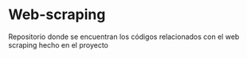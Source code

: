 # Web-scraping
Repositorio donde se encuentran los códigos relacionados con el web scraping hecho en el proyecto
